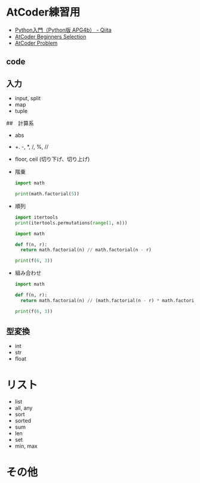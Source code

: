 # AtCoder練習用

- [Python入門（Python版 APG4b） - Qiita](./APG4b/README.md)
- [AtCoder Beginners Selection](./ABS/README.md)
- [AtCoder Problem](https://kenkoooo.com/atcoder#/table/taka1156)

## code
## 入力
- input, split
- map
- tuple

##　計算系
- abs
- +. -, *, /, %, //
- floor, ceil (切り下げ、切り上げ)
- 階乗
  ```python
  import math

  print(math.factorial(5))
  ```
- 順列
  ```python
  import itertools
  print(itertools.permutations(range(1, n)))
  ```

  ```python
  import math

  def f(n, r):
    return math.factorial(n) // math.factorial(n - r)

  print(f(6, 3))
  ```
- 組み合わせ
  ```python
  import math

  def f(n, r):
    return math.factorial(n) // (math.factorial(n - r) * math.factorial(r))

  print(f(6, 3))
  ```
  
## 型変換
- int
- str
- float

# リスト
- list
- all, any
- sort
- sorted
- sum
- len
- set
- min, max

# その他

